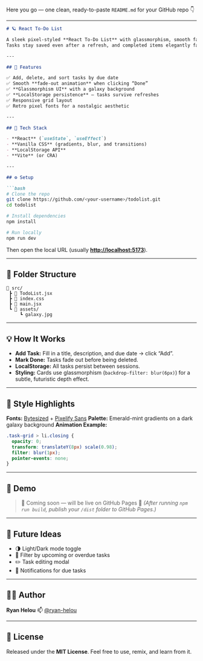 Here you go — one clean, ready-to-paste `README.md` for your GitHub repo 👇

---

````markdown
# 🪐 React To-Do List

A sleek pixel-styled **React To-Do List** with glassmorphism, smooth fade-out animations, and persistent local storage — built with React Hooks and pure CSS.  
Tasks stay saved even after a refresh, and completed items elegantly fade away like stars disappearing into space. 🌌

---

## 🚀 Features

✅ Add, delete, and sort tasks by due date  
✅ Smooth **fade-out animation** when clicking “Done”  
✅ **Glassmorphism UI** with a galaxy background  
✅ **LocalStorage persistence** — tasks survive refreshes  
✅ Responsive grid layout  
✅ Retro pixel fonts for a nostalgic aesthetic  

---

## 🧠 Tech Stack

- **React** (`useState`, `useEffect`)
- **Vanilla CSS** (gradients, blur, and transitions)
- **LocalStorage API**
- **Vite** (or CRA)

---

## ⚙️ Setup

```bash
# Clone the repo
git clone https://github.com/<your-username>/todolist.git
cd todolist

# Install dependencies
npm install

# Run locally
npm run dev
````

Then open the local URL (usually **[http://localhost:5173](http://localhost:5173)**).

---

## 🧩 Folder Structure

```
📁 src/
 ┣ 📜 TodoList.jsx
 ┣ 📜 index.css
 ┣ 📜 main.jsx
 ┗ 📁 assets/
     ┗ galaxy.jpg
```

---

## 💡 How It Works

* **Add Task:** Fill in a title, description, and due date → click “Add”.
* **Mark Done:** Tasks fade out before being deleted.
* **LocalStorage:** All tasks persist between sessions.
* **Styling:** Cards use glassmorphism (`backdrop-filter: blur(6px)`) for a subtle, futuristic depth effect.

---

## 🎨 Style Highlights

**Fonts:** [Bytesized](https://fonts.google.com/specimen/Bytesized) + [Pixelify Sans](https://fonts.google.com/specimen/Pixelify+Sans)
**Palette:** Emerald-mint gradients on a dark galaxy background
**Animation Example:**

```css
.task-grid > li.closing {
  opacity: 0;
  transform: translateY(8px) scale(0.98);
  filter: blur(1px);
  pointer-events: none;
}
```

---

## 📸 Demo

> 🚧 Coming soon — will be live on GitHub Pages 🌠
> *(After running `npm run build`, publish your `/dist` folder to GitHub Pages.)*

---

## 🔮 Future Ideas

* 🌗 Light/Dark mode toggle
* 🧭 Filter by upcoming or overdue tasks
* ✏️ Task editing modal
* 🔔 Notifications for due tasks

---

## 👨‍💻 Author

**Ryan Helou**
📫 [@ryan-helou](https://github.com/ryan-helou)

---

## 🪪 License

Released under the **MIT License**.
Feel free to use, remix, and learn from it.

```
```

